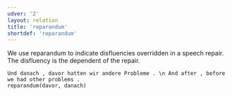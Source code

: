 ```yaml
---
udver: '2'
layout: relation
title: 'reparandum'
shortdef: 'reparandum'
---
```


We use reparandum to indicate disfluencies overridden in a speech repair. The disfluency is the dependent of the repair.

~~~ sdparse
Und danach , davor hatten wir andere Probleme . \n And after , before we had other problems .
reparandum(davor, danach)
~~~
<!-- Interlanguage links updated St lis 3 20:59:09 CET 2021 -->
